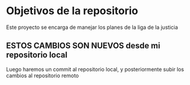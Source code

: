 # Objetivos de la repositorio

Este proyecto se encarga de manejar los planes de la liga de la justicia

## ESTOS CAMBIOS SON NUEVOS desde mi repositorio local
 Luego haremos un commit al repositorio local, y posteriormente subir los cambios al repositorio remoto